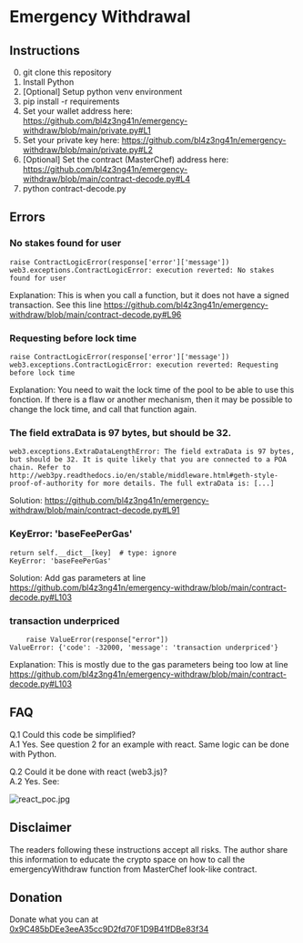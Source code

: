 # Emergency Withdrawal

## Instructions

0) git clone this repository
1) Install Python
2) [Optional] Setup python venv environment
3) pip install -r requirements
4) Set your wallet address here: https://github.com/bl4z3ng41n/emergency-withdraw/blob/main/private.py#L1
5) Set your private key here: https://github.com/bl4z3ng41n/emergency-withdraw/blob/main/private.py#L2
6) [Optional] Set the contract (MasterChef) address here: https://github.com/bl4z3ng41n/emergency-withdraw/blob/main/contract-decode.py#L4
7) python contract-decode.py

## Errors

### No stakes found for user

```
raise ContractLogicError(response['error']['message'])
web3.exceptions.ContractLogicError: execution reverted: No stakes found for user
```

Explanation: This is when you call a function, but it does not have a signed transaction. See this line https://github.com/bl4z3ng41n/emergency-withdraw/blob/main/contract-decode.py#L96

### Requesting before lock time

```
raise ContractLogicError(response['error']['message'])
web3.exceptions.ContractLogicError: execution reverted: Requesting before lock time
```

Explanation: You need to wait the lock time of the pool to be able to use this fonction. If there is a flaw or another mechanism, then it may be possible to change the lock time, and call that function again.

### The field extraData is 97 bytes, but should be 32.

```
web3.exceptions.ExtraDataLengthError: The field extraData is 97 bytes, but should be 32. It is quite likely that you are connected to a POA chain. Refer to http://web3py.readthedocs.io/en/stable/middleware.html#geth-style-proof-of-authority for more details. The full extraData is: [...]
```

Solution: https://github.com/bl4z3ng41n/emergency-withdraw/blob/main/contract-decode.py#L91

### KeyError: 'baseFeePerGas'

```
return self.__dict__[key]  # type: ignore
KeyError: 'baseFeePerGas'
```
Solution: Add gas parameters at line https://github.com/bl4z3ng41n/emergency-withdraw/blob/main/contract-decode.py#L103


### transaction underpriced

```
    raise ValueError(response["error"])
ValueError: {'code': -32000, 'message': 'transaction underpriced'}
```
Explanation: This is mostly due to the gas parameters being too low at line https://github.com/bl4z3ng41n/emergency-withdraw/blob/main/contract-decode.py#L103

## FAQ

Q.1 Could this code be simplified?  
A.1 Yes. See question 2 for an example with react. Same logic can be done with Python.

Q.2 Could it be done with react (web3.js)?  
A.2 Yes. See:

 ![react_poc.jpg](https://github.com/bl4z3ng41n/emergency-withdraw/blob/main/react_poc.jpg)

## Disclaimer
The readers following these instructions accept all risks. The author share this information to educate the crypto space on how to call the emergencyWithdraw function from MasterChef look-like contract.

## Donation
Donate what you can at [0x9C485bDEe3eeA35cc9D2fd70F1D9B41fDBe83f34](https://etherscan.io/address/0x9C485bDEe3eeA35cc9D2fd70F1D9B41fDBe83f34)
